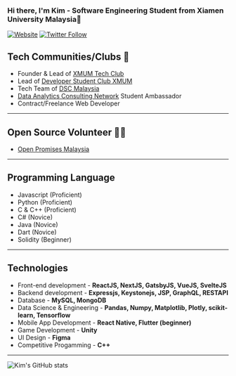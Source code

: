 ### Hi there, I'm Kim - Software Engineering Student from Xiamen University Malaysia👋

[![Website](https://img.shields.io/website?label=sykim.me&style=for-the-badge&url=https%3A%2F%2Fcodestackr.com)](https://sykim.me/)
[![Twitter Follow](https://img.shields.io/twitter/follow/kimsyyy99?color=1DA1F2&logo=twitter&style=for-the-badge)](https://twitter.com/kimsyyy99)

## Tech Communities/Clubs 👥

- Founder & Lead of [XMUM Tech Club](https://www.facebook.com/XMUM-Tech-Club-103757291446819/)
- Lead of [Developer Student Club XMUM](https://dsc.community.dev/xiamen-university-malaysia-campus/)
- Tech Team of [DSC Malaysia](https://github.com/dscmalaysia)
- [Data Analytics Consulting Network]() Student Ambassador
- Contract/Freelance Web Developer

---

## Open Source Volunteer 🙋‍♂️

- [Open Promises Malaysia](https://www.openpromises.com/)

---

## Programming Language

- Javascript (Proficient)
- Python (Proficient)
- C & C++ (Proficient)
- C# (Novice)
- Java (Novice)
- Dart (Novice)
- Solidity (Beginner)

---

## Technologies

- Front-end development - **ReactJS, NextJS, GatsbyJS, VueJS, SvelteJS**
- Backend development - **Expressjs, Keystonejs, JSP, GraphQL, RESTAPI**
- Database - **MySQL, MongoDB**
- Data Science & Engineering - **Pandas, Numpy, Matplotlib, Plotly, scikit-learn, Tensorflow**
- Mobile App Development - **React Native, Flutter (beginner)**
- Game Development - **Unity**
- UI Design - **Figma**
- Competitive Progamming - **C++**

---

<!-- ## Goals for 2021

- Learn more backend stuff
- Explore the world of Flutter. (Flutter 2.0 seems quite cool)
- Explore Data Science and Data Engineering
- Recently explored the world of Blockchain and crypto and it is facinating!! -->

![Kim's GitHub stats](https://github-readme-stats.vercel.app/api?username=Kimsy99&show_icons=true&theme=radical)

